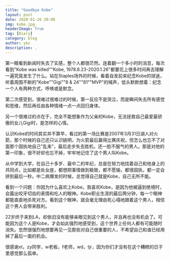```yaml
---
title: "Goodbye Kobe"
layout: post
date: 2020-01-26 20:00
img: kobe.jpg
headerImage: True
tag: [Diary]
category: blog
author: ykx
description: .
---
```




第一眼看到新闻时失去了实感，整个人都很茫然。连着翻一个多小时的消息，每次看到"Kobe was killed""Kobe, 1978.8.23-2020.1.26"都要花上很多时间再去理解一遍究竟发生了什么。站在Staples场外的时候，看着自发前来纪念Kobe的球迷，听着周围不断的"Kobe""Gigi""8 & 24""81""MVP"的喊声，低头默默想着：纪念一个人有两种方式，呼唤或是默念。

第二次感受到，很难过很难过的时候，第一反应不是哭泣，而是瞬间失去所有感觉和思维，然后再任由各种情绪一点一点回归身体。

另一个很难过的点在于，完全不能想象作为父亲的Kobe，无法拯救自己最爱最骄傲的女儿Gigi时，是怎样的心情。

认识Kobe的时间其实并不算早，看过的第一场比赛是2007年3月31日湖人对火箭，那个时候的自己还只认识姚明，为火箭最后赢得比赛庆祝，但怎么也忘不了对面那个固执地自己"乱来"，最后走步失去胜机，还一脸不服气的男人。那是对他的第一印象，很不好却也忘不掉，牢牢地记住了这个男人叫Kobe。

从中学到大学，在自己十多岁、最中二的年纪，总是在努力地找着自己和他身上的共同点，比如都是处女座，都想把事情做到极致，都不愿输，都很固执，都一定会拼到最后一秒。中二病爆发的时候，总觉得自己就是Kobe，自己无所不能。

看到一个问题：你因为什么喜欢上Kobe。我喜欢Kobe，是因为他被逼到绝境时，会露出咬牙切齿的表情和吃人的眼神。Kobe职业生涯的最后两分钟，每一个眼神都能直直地杀死对方。看到这个眼神，就会毫无理由死心塌地跟着这个男人，相信这个男人会带来胜利。

22岁终于来到LA，却依旧没有能够亲眼见到这个男人，并且再也没有机会了。可能因为这个人是Kobe，才会如此强烈地感受到，这个世界上任何人都有可能随时消失。忽然很强烈地想要再见一见那些对自己很重要的人，不希望自己和谁已经用掉了最后一面的机会。

很感谢xt，zy同学，w老板，f老师，wd，tjr，因为你们才没有在这个糟糕的日子里感觉那么孤单。
